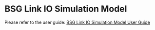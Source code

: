 # BSG Link IO Simulation Model

Please refer to the user guide: [BSG Link IO Simulation Model User Guide](https://docs.google.com/document/d/1RwsDy-ASVJX0_1_qeueqQ61a_6t8cToH5fdu5GdbX4w)
